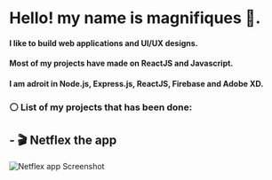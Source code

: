 #  Hello! my name is magnifiques :pizza:.

#### I like to build web applications and UI/UX designs.
#### Most of my projects have made on ReactJS and Javascript.
#### I am adroit in Node.js, Express.js, ReactJS, Firebase and Adobe XD.



### ⚪ List of my projects that has been done: 



## - 🎬 Netflex the app

  ![Netflex app Screenshot](https://drive.google.com/file/d/1F1j997kcKaPt3jL-7tHQ1faMhEgOg5N_/view?usp=sharing)


<!--
**magnifiques/magnifiques** is a ✨ _special_ ✨ repository because its `README.md` (this file) appears on your GitHub profile.

Here are some ideas to get you started:

- 🔭 I’m currently working on ...
- 🌱 I’m currently learning ...
- 👯 I’m looking to collaborate on ...
- 🤔 I’m looking for help with ...
- 💬 Ask me about ...
- 📫 How to reach me: ...
- 😄 Pronouns: ...
- ⚡ Fun fact: ...
-->

